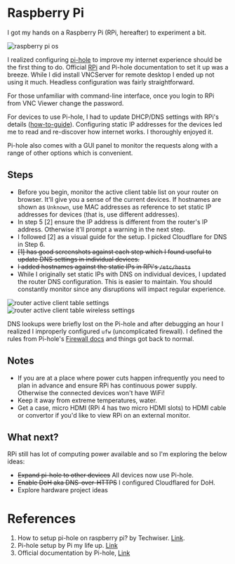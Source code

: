 # Raspberry Pi

I got my hands on a Raspberry Pi (RPi, hereafter) to experiment a bit.

![raspberry pi os](https://www.raspberrypi.org/app/uploads/2020/05/Raspberry-Pi-OS-downloads-image-150x150-1.png)

I realized configuring [pi-hole](https://pi-hole.net/) to improve my internet experience should be the first thing to do. Official [RPi](https://www.raspberrypi.org/documentation/installation/installing-images/README.md) and Pi-hole documentation to set it up was a breeze. While I did install VNCServer for remote desktop I ended up not using it much. Headless configuration was fairly straightforward.

For those unfamiliar with command-line interface, once you login to RPi from VNC Viewer change the password. 

For devices to use Pi-hole, I had to update DHCP/DNS settings with RPi's details ([how-to-guide](https://discourse.pi-hole.net/t/how-do-i-configure-my-devices-to-use-pi-hole-as-their-dns-server/245)). Configuring static IP addresses for the devices led me to read and re-discover how internet works. I thoroughly enjoyed it.

Pi-hole also comes with a GUI panel to monitor the requests along with a range of other options which is convenient.

## Steps

- Before you begin, monitor the active client table list on your router on browser. It'll give you a sense of the current devices. If hostnames are shown as `Unknown`, use MAC addresses as reference to set static IP addresses for devices (that is, use different addresses).
- In step 5 [2] ensure the IP address is different from the router's IP address. Otherwise it'll prompt a warning in the next step.
- I followed [2] as a visual guide for the setup. I picked Cloudflare for DNS in Step 6.
- ~~[1] has good screenshots against each step which I found useful to update DNS settings in individual devices.~~
- ~~I added hostnames against the static IPs in RPi's `/etc/hosts`~~
- While I originally set static IPs with DNS on individual devices, I updated the router DNS configuration. This is easier to maintain. You should constantly monitor since any disruptions will impact regular experience.

![router active client table settings](../../../../images/router-act.png)
![router active client table wireless settings](../../../../images/router-act-wireless.png)

DNS lookups were briefly lost on the Pi-hole and after debugging an hour I realized I improperly configured `ufw` (uncomplicated firewall). I defined the rules from Pi-hole's [Firewall docs](https://docs.pi-hole.net/main/prerequisites/#firewalls) and things got back to normal.

## Notes

- If you are at a place where power cuts happen infrequently you need to plan in advance and ensure RPi has continuous power supply. Otherwise the connected devices won't have WiFi!
- Keep it away from extreme temperatures, water.
- Get a case, micro HDMI (RPi 4 has two micro HDMI slots) to HDMI cable or convertor if you'd like to view RPi on an external monitor.

## What next?

RPi still has lot of computing power available and so I'm exploring the below ideas:

- ~~Expand pi-hole to other devices~~ All devices now use Pi-hole.
- ~~Enable DoH aka DNS-over-HTTPS~~ I configured Cloudflared for DoH.
- Explore hardware project ideas

# References

1. How to setup pi-hole on raspberry pi? by Techwiser. [Link](https://techwiser.com/how-to-set-up-pi-hole-on-raspberry-pi-4/).
2. Pi-hole setup by Pi my life up. [Link](https://pimylifeup.com/raspberry-pi-pi-hole/)
3. Official documentation by Pi-hole, [Link](https://docs.pi-hole.net/)
